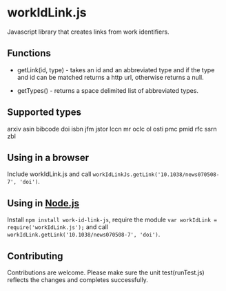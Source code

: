 workIdLink.js
============================

Javascript library that creates links from work identifiers.

## Functions

* getLink(id, type) - takes an id and an abbreviated type and if the type and id can 
   be matched returns a http url, otherwise returns a  null.

* getTypes() - returns a space delimited list of abbreviated types.

## Supported types
   arxiv asin bibcode doi isbn jfm jstor lccn mr oclc ol osti pmc pmid rfc ssrn zbl


## Using in a browser
   Include workIdLink.js and call ``workIdLinkJs.getLink('10.1038/news070508-7', 'doi')``.


## Using in [Node.js](http://nodejs.org/)
   Install ```npm install work-id-link-js```, require the module 
   ``var workIdLink = require('workIdLink.js');`` and call
   ``workIdLink.getLink('10.1038/news070508-7', 'doi')``.

   
## Contributing
   Contributions are welcome. Please make sure the unit test(runTest.js) reflects the
   changes and completes successfully. 
